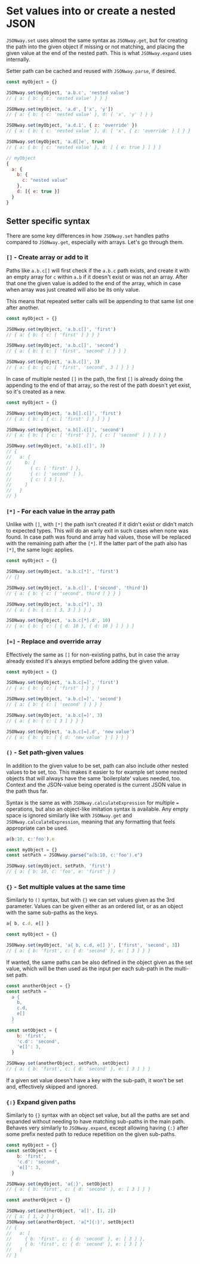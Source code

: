 # Set values into or create a nested JSON

`JSONway.set` uses almost the same syntax as `JSONway.get`, but for creating the path into the given object if missing or not matching, and placing the given value at the end of the nested path. This is what `JSONway.expand` uses internally.

Setter path can be cached and reused with `JSONway.parse`, if desired.

```js
const myObject = {}

JSONway.set(myObject, 'a.b.c', 'nested value')
// { a: { b: { c: 'nested value' } } }

JSONway.set(myObject, 'a.d', ['x', 'y'])
// { a: { b: { c: 'nested value' }, d: [ 'x', 'y' ] } }

JSONway.set(myObject, 'a.d.1', { z: 'override' })
// { a: { b: { c: 'nested value' }, d: [ 'x', { z: 'override' } ] } }

JSONway.set(myObject, 'a.d[]e', true)
// { a: { b: { c: 'nested value' }, d: [ { e: true } ] } }
```

```js
// myObject
{
  a: {
    b: {
      c: "nested value"
    },
    d: [{ e: true }]
  }
}
```

## Setter specific syntax

There are some key differences in how `JSONway.set` handles paths compared to `JSONway.get`, especially with arrays. Let's go through them.

### `[]` - Create array or add to it

Paths like `a.b.c[]` will first check if the `a.b.c` path exists, and create it with an empty array for `c` within `a.b` if it doesn't exist or was not an array. After that one the given value is added to the end of the array, which in case when array was just created will also be its only value.

This means that repeated setter calls will be appending to that same list one after another.

```js
const myObject = {}

JSONway.set(myObject, 'a.b.c[]', 'first')
// { a: { b: { c: [ 'first' ] } } }

JSONway.set(myObject, 'a.b.c[]', 'second')
// { a: { b: { c: [ 'first', 'second' ] } } }

JSONway.set(myObject, 'a.b.c[]', 3)
// { a: { b: { c: [ 'first', 'second', 3 ] } } }
```

In case of multiple nested `[]` in the path, the first `[]` is already doing the appending to the end of that array, so the rest of the path doesn't yet exist, so it's created as a new.

```js
const myObject = {}

JSONway.set(myObject, 'a.b[].c[]', 'first')
// { a: { b: [ { c: [ 'first' ] } ] } }

JSONway.set(myObject, 'a.b[].c[]', 'second')
// { a: { b: [ { c: [ 'first' ] }, { c: [ 'second' ] } ] } }

JSONway.set(myObject, 'a.b[].c[]', 3)
// {
//   a: {
//     b: [
//       { c: [ 'first' ] },
//       { c: [ 'second' ] },
//       { c: [ 3 ] },
//     ]
//   }
// }
```

### `[*]` - For each value in the array path

Unlike with `[]`, with `[*]` the path isn't created if it didn't exist or didn't match to expected types. This will do an early exit in such cases when none was found. In case path was found and array had values, those will be replaced with the remaining path after the `[*]`. If the latter part of the path also has `[*]`, the same logic applies.

```js
const myObject = {}

JSONway.set(myObject, 'a.b.c[*]', 'first')
// {}

JSONway.set(myObject, 'a.b.c[]', ['second', 'third'])
// { a: { b: { c: [ 'second', third ] } } }

JSONway.set(myObject, 'a.b.c[*]', 3)
// { a: { b: { c: [ 3, 3 ] } } }

JSONway.set(myObject, 'a.b.c[*].d', 10)
// { a: { b: { c: [ { d: 10 }, { d: 10 } ] } } }
```

### `[=]` - Replace and override array

Effectively the same as `[]` for non-existing paths, but in case the array already existed it's always emptied before adding the given value.

```js
const myObject = {}

JSONway.set(myObject, 'a.b.c[=]', 'first')
// { a: { b: { c: [ 'first' ] } } }

JSONway.set(myObject, 'a.b.c[=]', 'second')
// { a: { b: { c: [ 'second' ] } } }

JSONway.set(myObject, 'a.b.c[=]', 3)
// { a: { b: { c: [ 3 ] } } }

JSONway.set(myObject, 'a.b.c[=].d', 'new value')
// { a: { b: { c: [ { d: 'new value' } ] } } }
```

### `()` - Set path-given values

In addition to the given value to be set, path can also include other nested values to be set, too. This makes it easier to for example set some nested objects that will always have the same 'boilerplate' values needed, too. Context and the JSON-value being operated is the current JSON value in the path thus far.

Syntax is the same as with `JSONway.calculateExpression` for multiple `=` operations, but also an object-like imitation syntax is available. Any empty space is ignored similarly like with `JSONway.get` and `JSONway.calculateExpression`, meaning that any formatting that feels appropriate can be used.

```js
a(b:10, c:'foo').e
```

```js
const myObject = {}
const setPath = JSONway.parse("a(b:10, c:'foo').e")

JSONway.set(myObject, setPath, 'first')
// { a: { b: 10, c: 'foo', e: 'first' } }
```

### `{}` - Set multiple values at the same time

Similarly to `()` syntax, but with `{}` we can set values given as the 3rd parameter. Values can be given either as an ordered list, or as an object with the same sub-paths as the keys.

```js
a{ b, c.d, e[] }
```

```js
const myObject = {}

JSONway.set(myObject, 'a{ b, c.d, e[] }', ['first', 'second', 3])
// { a: { b: 'first', c: { d: 'second' }, e: [ 3 ] } }
```

If wanted, the same paths can be also defined in the object given as the set value, which will be then used as the input per each sub-path in the multi-set path.

```js
const anotherObject = {}
const setPath = `
  a {
    b,
    c.d,
    e[]
  }
  `
const setObject = {
    b: 'first',
    'c.d': 'second',
    'e[]': 3,
  }

JSONway.set(anotherObject, setPath, setObject)
// { a: { b: 'first', c: { d: 'second' }, e: [ 3 ] } }
```

If a given set value doesn't have a key with the sub-path, it won't be set and, effectively skipped and ignored.

### `{:}` Expand given paths

Similarly to `{}` syntax with an object set value, but all the paths are set and expanded without needing to have matching sub-paths in the main path. Behaves very similarly to `JSONway.expand`, except allowing having `{:}` after some prefix nested path to reduce repetition on the given sub-paths.

```js
const myObject = {}
const setObject = {
    b: 'first',
    'c.d': 'second',
    'e[]': 3,
  }

JSONway.set(myObject, 'a{:}', setObject)
// { a: { b: 'first', c: { d: 'second' }, e: [ 3 ] } }

const anotherObject = {}

JSONway.set(anotherObject, 'a[]', [1, 2])
// { a: [ 1, 2 ] }
JSONway.set(anotherObject, 'a[*]{:}', setObject)
// {
//   a: [
//     { b: 'first', c: { d: 'second' }, e: [ 3 ] },
//     { b: 'first', c: { d: 'second' }, e: [ 3 ] }
//   ]
// }
```
